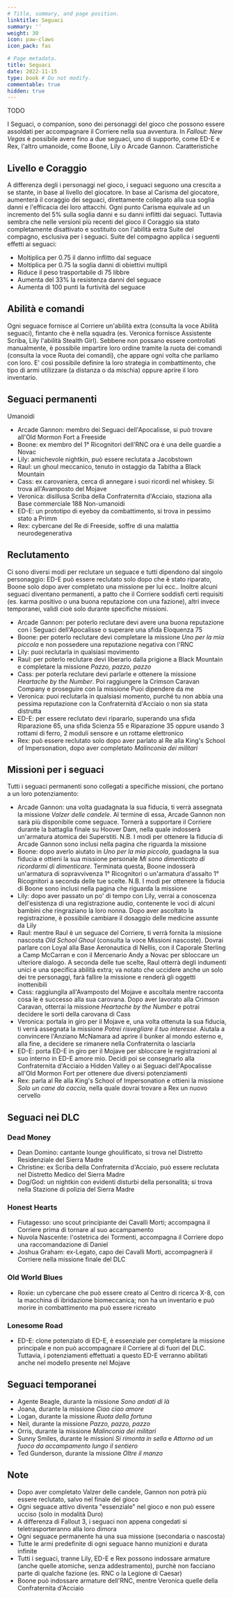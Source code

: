 ```yaml
---
# Title, summary, and page position.
linktitle: Seguaci
summary: ''
weight: 30
icon: paw-claws
icon_pack: fas

# Page metadata.
title: Seguaci
date: 2022-11-15
type: book # Do not modify.
commentable: true
hidden: true
---
```


TODO

I Seguaci, o companion, sono dei personaggi del gioco che possono essere assoldati per accompagnare il Corriere nella sua avventura. In *Fallout: New Vegas* è possibile avere fino a due seguaci, uno di supporto, come ED-E e Rex, l'altro umanoide, come Boone, Lily o Arcade Gannon.
Caratteristiche

## Livello e Coraggio

A differenza degli i personaggi nel gioco, i seguaci seguono una crescita a se stante, in base al livello del giocatore. In base al Carisma del giocatore, aumenterà il coraggio dei seguaci, direttamente collegato alla sua soglia danni e l'efficacia dei loro attacchi. Ogni punto Carisma equivale ad un incremento del 5% sulla soglia danni e su danni inflitti dai seguaci. Tuttavia sembra che nelle versioni più recenti del gioco il Coraggio sia stato completamente disattivato e sostituito con l'abilità extra Suite del compagno, esclusiva per i seguaci.
Suite del compagno applica i seguenti effetti ai seguaci:
- Moltiplica per 0.75 il danno inflitto dal seguace
- Moltiplica per 0.75 la soglia danni di obiettivi multipli
- Riduce il peso trasportabile di 75 libbre
- Aumenta del 33% la resistenza danni del seguace
- Aumenta di 100 punti la furtività del seguace

## Abilità e comandi

Ogni seguace fornisce al Corriere un'abilità extra (consulta la voce Abilità seguaci), fintanto che è nella squadra (es. Veronica fornisce Assistente Scriba, Lily l'abilità Stealth Girl).
Sebbene non possano essere controllati manualmente, è possibile impartire loro ordine tramite la ruota dei comandi (consulta la voce Ruota dei comandi), che appare ogni volta che parliamo con loro. E' così possibile definire la loro strategia in combattimento, che tipo di armi utilizzare (a distanza o da mischia) oppure aprire il loro inventario.

## Seguaci permanenti

Umanoidi
- Arcade Gannon: membro dei Seguaci dell'Apocalisse, si può trovare all'Old Mormon Fort a Freeside
- Boone: ex membro del 1° Ricognitori dell'RNC ora è una delle guardie a Novac
- Lily: amichevole nightkin, può essere reclutata a Jacobstown
- Raul: un ghoul meccanico, tenuto in ostaggio da Tabitha a Black Mountain
- Cass: ex carovaniera, cerca di annegare i suoi ricordi nel whiskey. Si trova all'Avamposto del Mojave
- Veronica: disillusa Scriba della Confraternita d'Acciaio, staziona alla Base commerciale 188
Non-umanoidi
- ED-E: un prototipo di eyeboy da combattimento, si trova in pessimo stato a Primm
- Rex: cybercane del Re di Freeside, soffre di una malattia neurodegenerativa


## Reclutamento
Ci sono diversi modi per reclutare un seguace e tutti dipendono dal singolo personaggio: ED-E può essere reclutato solo dopo che è stato riparato, Boone solo dopo aver completato una missione per lui ecc.. Inoltre alcuni seguaci diventano permanenti, a patto che il Corriere soddisfi certi requisiti (es. karma positivo o una buona reputazione con una fazione), altri invece temporanei, validi cioè solo durante specifiche missioni. 
- Arcade Gannon: per poterlo reclutare devi avere una buona reputazione con i Seguaci dell'Apocalisse o superare una sfida Eloquenza 75
- Boone: per poterlo reclutare devi completare la missione *Uno per la mia piccola* e non possedere una reputazione negativa con l'RNC
- Lily: puoi reclutarla in qualsiasi movimento
- Raul: per poterlo reclutare devi liberarlo dalla prigione a Black Mountain e completare la missione *Pazzo, pazzo, pazzo*
- Cass: per poterla reclutare devi parlarle e ottenere la missione *Heartache by the Number*. Poi raggiungere la Crimson Caravan Company e proseguire con la missione Puoi dipendere da me
- Veronica: puoi reclutarla in qualsiasi momento, purché tu non abbia una pessima reputazione con la Confraternità d'Acciaio o non sia stata distrutta
- ED-E: per essere reclutato devi ripararlo, superando una sfida Riparazione 65, una sfida Scienza 55 e Riparazione 35 oppure usando 3 rottami di ferro, 2 moduli sensore e un rottame elettronico
- Rex: può essere reclutato solo dopo aver parlato al Re alla King's School of Impersonation, dopo aver completato *Malinconia dei militari*

## Missioni per i seguaci

Tutti i seguaci permanenti sono collegati a specifiche missioni, che portano a un loro potenziamento:
- Arcade Gannon: una volta guadagnata la sua fiducia, ti verrà assegnata la missione *Valzer delle candele*. Al termine di essa, Arcade Gannon non sarà più disponibile come seguace. Tornerà a supportare il Corriere durante la battaglia finale su Hoover Dam, nella quale indosserà un'armatura atomica dei Superstiti. N.B. I modi per ottenere la fiducia di Arcade Gannon sono inclusi nella pagina che riguarda la missione
- Boone: dopo averlo aiutato in *Uno per la mia piccola*, guadagna la sua fiducia e ottieni la sua missione personale *Mi sono dimenticato di ricordarmi di dimenticare*. Terminata questa, Boone indosserà un'armatura di sopravvivenza 1° Ricognitori o un'armatura d'assalto 1° Ricognitori a seconda delle tue scelte. N.B. I modi per ottenere la fiducia di Boone sono inclusi nella pagina che riguarda la missione
- Lily: dopo aver passato un po' di tempo con Lily, verrai a conoscenza dell'esistenza di una registrazione audio, contenente le voci di alcuni bambini che ringraziano la loro nonna. Dopo aver ascoltato la registrazione, è possibile cambiare il dosaggio delle medicine assunte da Lily
- Raul: mentre Raul è un seguace del Corriere, ti verrà fornita la missione nascosta *Old School Ghoul* (consulta la voce Missioni nascoste). Dovrai parlare con Loyal alla Base Aeronautica di Nellis, con il Caporale Sterling a Camp McCarran e con il Mercenario Andy a Novac per sbloccare un ulteriore dialogo. A seconda delle tue scelte, Raul otterrà degli indumenti unici e una specifica abilità extra; va notato che uccidere anche un solo dei tre personaggi, farà fallire la missione e renderà gli oggetti inottenibili
- Cass: raggiungila all'Avamposto del Mojave e ascoltala mentre racconta cosa le è successo alla sua carovana. Dopo aver lavorato alla Crimson Caravan, otterrai la missione *Heartache by the Number* e potrai decidere le sorti della carovana di Cass 
- Veronica: portala in giro per il Mojave e, una volta ottenuta la sua fiducia, ti verrà assegnata la missione *Potrei risvegliare il tuo interesse*. Aiutala a convincere l'Anziano McNamara ad aprire il bunker al mondo esterno e, alla fine, a decidere se rimanere nella Confraternita o lasciarla
- ED-E: porta ED-E in giro per il Mojave per sbloccare le registrazioni al suo interno in ED-E amore mio. Decidi poi se consegnarlo alla Confraternita d'Acciaio a Hidden Valley o ai Seguaci dell'Apocalisse all'Old Mormon Fort per ottenere due diversi potenziamenti
- Rex: parla al Re alla King's School of Impersonation e ottieni la missione *Solo un cane da caccia*, nella quale dovrai trovare a Rex un nuovo cervello

## Seguaci nei DLC

### Dead Money
- Dean Domino: cantante lounge ghoulificato, si trova nel Distretto Residenziale del Sierra Madre
- Christine: ex Scriba della Confraternita d'Acciaio, può essere reclutata nel Distretto Medico del Sierra Madre
- Dog/God: un nightkin con evidenti disturbi della personalità; si trova nella Stazione di polizia del Sierra Madre

### Honest Hearts
- Fiutagesso: uno scout principiante dei Cavalli Morti; accompagna il Corriere prima di tornare al suo accampamento
- Nuvola Nascente: l'ostetrica dei Tormenti, accompagna il Corriere dopo una raccomandazione di Daniel
- Joshua Graham: ex-Legato, capo dei Cavalli Morti, accompagnerà il Corriere nella missione finale del DLC

### Old World Blues
- Roxie: un cybercane che può essere creato al Centro di ricerca X-8, con la macchina di ibridazione biomeccanica; non ha un inventario e può morire in combattimento ma può essere ricreato

### Lonesome Road
- ED-E: clone potenziato di ED-E, è essenziale per completare la missione principale e non può accompagnare il Corriere al di fuori del DLC. Tuttavia, i potenziamenti effettuati a questo ED-E verranno abilitati anche nel modello presente nel Mojave

## Seguaci temporanei
- Agente Beagle, durante la missione *Sono andati di là*
- Joana, durante la missione *Ciao ciao amore*
- Logan, durante la missione *Ruota della fortuna*
- Neil, durante la missione *Pazzo, pazzo, pazzo*
- Orris, durante la missione *Malinconia dei militari*
- Sunny Smiles, durante le missioni *Si rimonta in sella* e *Attorno ad un fuoco da accampamento lungo il sentiero*
- Ted Gunderson, durante la missione *Oltre il manzo*

## Note
- Dopo aver completato Valzer delle candele, Gannon non potrà più essere reclutato, salvo nel finale del gioco
- Ogni seguace attivo diventa "essenziale" nel gioco e non può essere ucciso (solo in modalità Duro)
- A differenza di Fallout 3, i seguaci non appena congedati si teletrasporteranno alla loro dimora
- Ogni seguace permanente ha una sua missione (secondaria o nascosta)
- Tutte le armi predefinite di ogni seguace hanno munizioni e durata infinite
- Tutti i seguaci, tranne Lily, ED-E e Rex possono indossare armature (anche quelle atomiche, senza addestramento), purchè non facciano parte di qualche fazione (es. RNC o la Legione di Caesar)
- Boone può indossare armature dell'RNC, mentre Veronica quelle della Confraternita d'Acciaio
